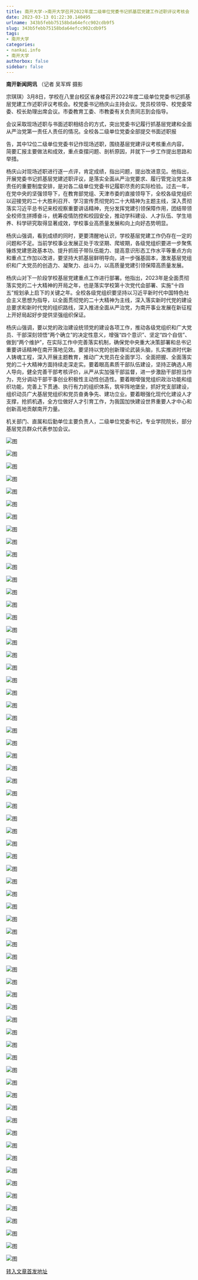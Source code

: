 ```yaml
---
title: 南开大学->南开大学召开2022年度二级单位党委书记抓基层党建工作述职评议考核会 | nankai.info
date: 2023-03-13 01:22:30.140495
urlname: 343b5febb75158bda64efcc902cdb9f5
slug: 343b5febb75158bda64efcc902cdb9f5
tags: 
- 南开大学
categories:
- nankai.info
- 南开大学
authorbox: false
sidebar: false
---
```

**南开新闻网讯** （记者 吴军辉 摄影

宗琪琪）3月8日，学校在八里台校区省身楼召开2022年度二级单位党委书记抓基层党建工作述职评议考核会。校党委书记杨庆山主持会议。党员校领导、校党委常委、校长助理出席会议。市委教育工委、市教委有关负责同志到会指导。

会议采取现场述职与书面述职相结合的方式，突出党委书记履行抓基层党建和全面从严治党第一责任人责任的情况。全校各二级单位党委全部提交书面述职报
<!--more-->
告，其中12位二级单位党委书记作现场述职，围绕基层党建评议考核重点内容，简要汇报主要做法和成效，重点查摆问题、剖析原因，并就下一步工作提出思路和举措。

杨庆山对现场述职进行逐一点评，肯定成绩，指出问题，提出改进意见。他指出，开展党委书记抓基层党建述职评议，是落实全面从严治党要求、履行管党治党主体责任的重要制度安排，是对各二级单位党委书记履职尽责的实际检验。过去一年，在党中央的坚强领导下，在教育部党组、天津市委的直接领导下，全校各级党组织以迎接党的二十大胜利召开、学习宣传贯彻党的二十大精神为主题主线，深入贯彻落实习近平总书记来校视察重要讲话精神，充分发挥党建引领保障作用，团结带领全校师生拼搏奋斗，统筹疫情防控和校园安全，推动学科建设、人才队伍、学生培养、科学研究取得显著成效，学校事业高质量发展和向上向好态势明显。

杨庆山强调，看到成绩的同时，更要清醒地认识，学校基层党建工作仍存在一定的问题和不足。当前学校事业发展正处于攻坚期、爬坡期，各级党组织要进一步聚焦锤炼党建思政基本功、提升抓班子带队伍能力、提高意识形态工作水平等重点方向和重点工作加以改进，要坚持大抓基层鲜明导向，进一步强基固本，激发基层党组织和广大党员的创造力、凝聚力、战斗力，以高质量党建引领保障高质量发展。

杨庆山对下一阶段学校基层党建重点工作进行部署。他指出，2023年是全面贯彻落实党的二十大精神的开局之年，也是落实学校第十次党代会部署、实施“十四五”规划承上启下的关键之年。全校各级党组织要坚持以习近平新时代中国特色社会主义思想为指导，以全面贯彻党的二十大精神为主线，深入落实新时代党的建设总要求和新时代党的组织路线，深入推进全面从严治党，为南开事业发展在新征程上开好局起好步提供坚强组织保证。

杨庆山强调，要以党的政治建设统领党的建设各项工作，推动各级党组织和广大党员、干部深刻领悟“两个确立”的决定性意义，增强“四个意识”、坚定“四个自信”、做到“两个维护”，在实际工作中完善落实机制，确保党中央重大决策部署和总书记重要讲话精神在南开落地见效。要坚持以党的创新理论武装头脑，扎实推进时代新人铸魂工程，深入开展主题教育，推动广大党员在全面学习、全面把握、全面落实党的二十大精神方面持续走深走实。要着眼高素质干部队伍建设，坚持正确选人用人导向，健全完善干部考核评价，从严从实加强干部监督，进一步激励干部担当作为，充分调动干部干事创业积极性主动性创造性。要着眼增强党组织政治功能和组织功能，完善上下贯通、执行有力的组织体系，筑牢阵地堡垒，抓好党支部建设，组织动员广大基层党组织和党员奋勇争先、建功立业。要着眼强化现代化建设人才支撑，抢抓机遇，全方位做好人才引育工作，为我国加快建设世界重要人才中心和创新高地贡献南开力量。

机关部门、直属和后勤单位主要负责人，二级单位党委书记，专业学院院长，部分基层党员群众代表参加会议。

![图](http://news.nankai.edu.cn/ywsd/system/2023/03/10/g)

![图](http://news.nankai.edu.cn/ywsd/system/2023/03/10/p)

![图](http://news.nankai.edu.cn/ywsd/system/2023/03/10/j)

![图](http://news.nankai.edu.cn/ywsd/system/2023/03/10/)

![图](http://news.nankai.edu.cn/ywsd/system/2023/03/10/6)

![图](http://news.nankai.edu.cn/ywsd/system/2023/03/10/9)

![图](http://news.nankai.edu.cn/ywsd/system/2023/03/10/2)

![图](http://news.nankai.edu.cn/ywsd/system/2023/03/10/9)

![图](http://news.nankai.edu.cn/ywsd/system/2023/03/10/a)

![图](http://news.nankai.edu.cn/ywsd/system/2023/03/10/2)

![图](http://news.nankai.edu.cn/ywsd/system/2023/03/10/7)

![图](http://news.nankai.edu.cn/ywsd/system/2023/03/10/0)

![图](http://news.nankai.edu.cn/ywsd/system/2023/03/10/_)

![图](http://news.nankai.edu.cn/ywsd/system/2023/03/10/9)

![图](http://news.nankai.edu.cn/ywsd/system/2023/03/10/0)

![图](http://news.nankai.edu.cn/ywsd/system/2023/03/10/3)

![图](http://news.nankai.edu.cn/ywsd/system/2023/03/10/0)

![图](http://news.nankai.edu.cn/ywsd/system/2023/03/10/5)

![图](http://news.nankai.edu.cn/ywsd/system/2023/03/10/0)

![图](http://news.nankai.edu.cn/ywsd/system/2023/03/10/0)

![图](http://news.nankai.edu.cn/ywsd/system/2023/03/10/0)

![图](http://news.nankai.edu.cn/ywsd/system/2023/03/10/3)

![图](http://news.nankai.edu.cn/ywsd/system/2023/03/10/0)

![图](http://news.nankai.edu.cn/ywsd/system/2023/03/10/0)

![图](http://news.nankai.edu.cn/)

![图](http://news.nankai.edu.cn/ywsd/system/2023/03/10/3)

![图](http://news.nankai.edu.cn/ywsd/system/2023/03/10/0)

![图](http://news.nankai.edu.cn/ywsd/system/2023/03/10/5)

![图](http://news.nankai.edu.cn/)

![图](http://news.nankai.edu.cn/ywsd/system/2023/03/10/0)

![图](http://news.nankai.edu.cn/ywsd/system/2023/03/10/0)

![图](http://news.nankai.edu.cn/ywsd/system/2023/03/10/0)

![图](http://news.nankai.edu.cn/)

![图](http://news.nankai.edu.cn/ywsd/system/2023/03/10/3)

![图](http://news.nankai.edu.cn/ywsd/system/2023/03/10/0)

![图](http://news.nankai.edu.cn/ywsd/system/2023/03/10/0)

![图](http://news.nankai.edu.cn/)

![图](http://news.nankai.edu.cn/ywsd/system/2023/03/10/c)

![图](http://news.nankai.edu.cn/ywsd/system/2023/03/10/i)

![图](http://news.nankai.edu.cn/ywsd/system/2023/03/10/p)

![图](http://news.nankai.edu.cn/)

![图](http://news.nankai.edu.cn/ywsd/system/2023/03/10/n)

![图](http://news.nankai.edu.cn/ywsd/system/2023/03/10/c)

![图](http://news.nankai.edu.cn/ywsd/system/2023/03/10/)

![图](http://news.nankai.edu.cn/ywsd/system/2023/03/10/u)

![图](http://news.nankai.edu.cn/ywsd/system/2023/03/10/d)

![图](http://news.nankai.edu.cn/ywsd/system/2023/03/10/e)

![图](http://news.nankai.edu.cn/ywsd/system/2023/03/10/)

![图](http://news.nankai.edu.cn/ywsd/system/2023/03/10/i)

![图](http://news.nankai.edu.cn/ywsd/system/2023/03/10/a)

![图](http://news.nankai.edu.cn/ywsd/system/2023/03/10/k)

![图](http://news.nankai.edu.cn/ywsd/system/2023/03/10/n)

![图](http://news.nankai.edu.cn/ywsd/system/2023/03/10/a)

![图](http://news.nankai.edu.cn/ywsd/system/2023/03/10/n)

![图](http://news.nankai.edu.cn/ywsd/system/2023/03/10/)

![图](http://news.nankai.edu.cn/ywsd/system/2023/03/10/s)

![图](http://news.nankai.edu.cn/ywsd/system/2023/03/10/w)

![图](http://news.nankai.edu.cn/ywsd/system/2023/03/10/e)

![图](http://news.nankai.edu.cn/ywsd/system/2023/03/10/n)

![图](http://news.nankai.edu.cn/)

![图](http://news.nankai.edu.cn/)

![图](http://news.nankai.edu.cn/ywsd/system/2023/03/10/:)

![图](http://news.nankai.edu.cn/ywsd/system/2023/03/10/p)

![图](http://news.nankai.edu.cn/ywsd/system/2023/03/10/t)

![图](http://news.nankai.edu.cn/ywsd/system/2023/03/10/t)

![图](http://news.nankai.edu.cn/ywsd/system/2023/03/10/h)

[转入文章首发地址](http://news.nankai.edu.cn/ywsd/system/2023/03/10/030054746.shtml)